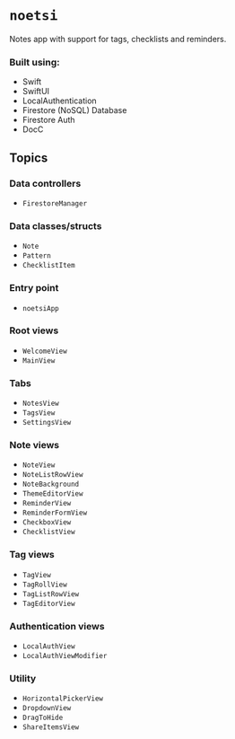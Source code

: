 # ``noetsi``

Notes app with support for tags, checklists and reminders.

### Built using:
- Swift
- SwiftUI
- LocalAuthentication
- Firestore (NoSQL) Database
- Firestore Auth
- DocC

## Topics

### Data controllers
- ``FirestoreManager``

### Data classes/structs
- ``Note``
- ``Pattern``
- ``ChecklistItem``

### Entry point
- ``noetsiApp``

### Root views
- ``WelcomeView``
- ``MainView``

### Tabs
- ``NotesView``
- ``TagsView``
- ``SettingsView``

### Note views
- ``NoteView``
- ``NoteListRowView``
- ``NoteBackground``
- ``ThemeEditorView``
- ``ReminderView``
- ``ReminderFormView``
- ``CheckboxView``
- ``ChecklistView``

### Tag views
- ``TagView``
- ``TagRollView``
- ``TagListRowView``
- ``TagEditorView``

### Authentication views

- ``LocalAuthView``
- ``LocalAuthViewModifier``

### Utility
- ``HorizontalPickerView``
- ``DropdownView``
- ``DragToHide``
- ``ShareItemsView``
